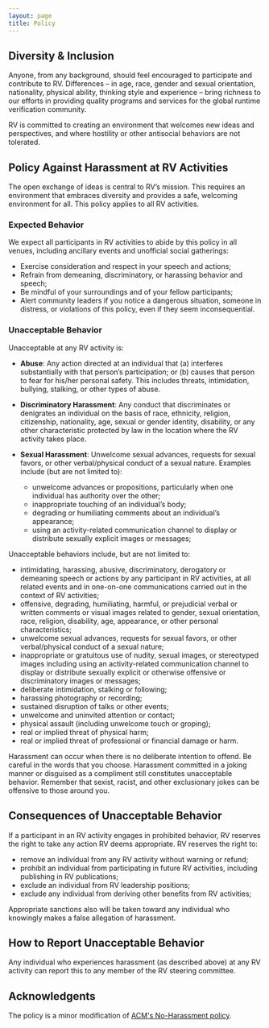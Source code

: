 ```yaml
---
layout: page
title: Policy 
---
```


## Diversity & Inclusion

Anyone, from any background, should feel encouraged to participate and contribute to RV. Differences – in age, race, gender and sexual orientation, nationality, physical ability, thinking style and experience – bring richness to our efforts in providing quality programs and services for the global runtime verification community.

RV is committed to creating an environment that welcomes new ideas and perspectives, and where hostility or other antisocial behaviors are not tolerated.

## Policy Against Harassment at RV Activities

The open exchange of ideas is central to RV’s mission. This requires an environment that embraces diversity and provides a safe, welcoming environment for all. This policy applies to all RV activities.

### Expected Behavior

We expect all participants in RV activities to abide by this policy in all venues, including ancillary events and unofficial social gatherings:

* Exercise consideration and respect in your speech and actions;
* Refrain from demeaning, discriminatory, or harassing behavior and speech;
* Be mindful of your surroundings and of your fellow participants;
* Alert community leaders if you notice a dangerous situation, someone in distress, or violations of this policy, even if they seem inconsequential.

### Unacceptable Behavior

Unacceptable at any RV activity is:

* **Abuse**: Any action directed at an individual that (a) interferes substantially with that person’s participation; or (b) causes that person to fear for his/her personal safety. This includes threats, intimidation, bullying, stalking, or other types of abuse.
* **Discriminatory Harassment**: Any conduct that discriminates or denigrates an individual on the basis of race, ethnicity, religion, citizenship, nationality, age, sexual or gender identity, disability, or any other characteristic protected by law in the location where the RV activity takes place.
* **Sexual Harassment**: Unwelcome sexual advances, requests for sexual favors, or other verbal/physical conduct of a sexual nature. Examples include (but are not limited to):

  - unwelcome advances or propositions, particularly when one individual has authority over the other;
  - inappropriate touching of an individual’s body;
  - degrading or humiliating comments about an individual’s appearance;
  - using an activity-related communication channel to display or distribute sexually explicit images or messages;

Unacceptable behaviors include, but are not limited to:

* intimidating, harassing, abusive, discriminatory, derogatory or demeaning speech or actions by any participant in RV activities, at all related events and in one-on-one communications carried out in the context of RV activities;
* offensive, degrading, humiliating, harmful, or prejudicial verbal or written comments or visual images related to gender, sexual orientation, race, religion, disability, age, appearance, or other personal characteristics;
* unwelcome sexual advances, requests for sexual favors, or other verbal/physical conduct of a sexual nature;
* inappropriate or gratuitous use of nudity, sexual images, or stereotyped images including using an activity-related communication channel to display or distribute sexually explicit or otherwise offensive or discriminatory images or messages;
* deliberate intimidation, stalking or following;
* harassing photography or recording;
* sustained disruption of talks or other events;
* unwelcome and uninvited attention or contact;
* physical assault (including unwelcome touch or groping);
* real or implied threat of physical harm;
* real or implied threat of professional or financial damage or harm.

Harassment can occur when there is no deliberate intention to offend. Be careful in the words that you choose. Harassment committed in a joking manner or disguised as a compliment still constitutes unacceptable behavior. Remember that sexist, racist, and other exclusionary jokes can be offensive to those around you.

## Consequences of Unacceptable Behavior

If a participant in an RV activity engages in prohibited behavior, RV reserves the right to take any action RV deems appropriate. RV reserves the right to:

* remove an individual from any RV activity without warning or refund;
* prohibit an individual from participating in future RV activities, including publishing in RV publications;
* exclude an individual from RV leadership positions;
* exclude any individual from deriving other benefits from RV activities;

Appropriate sanctions also will be taken toward any individual who knowingly makes a false allegation of harassment.

## How to Report Unacceptable Behavior

Any individual who experiences harassment (as described above) at any RV activity can report this to any member of the RV steering committee.

## Acknowledgents

The policy is a minor modification of [ACM's No-Harassment policy](https://www.acm.org/diversity-inclusion/stop-harassment).